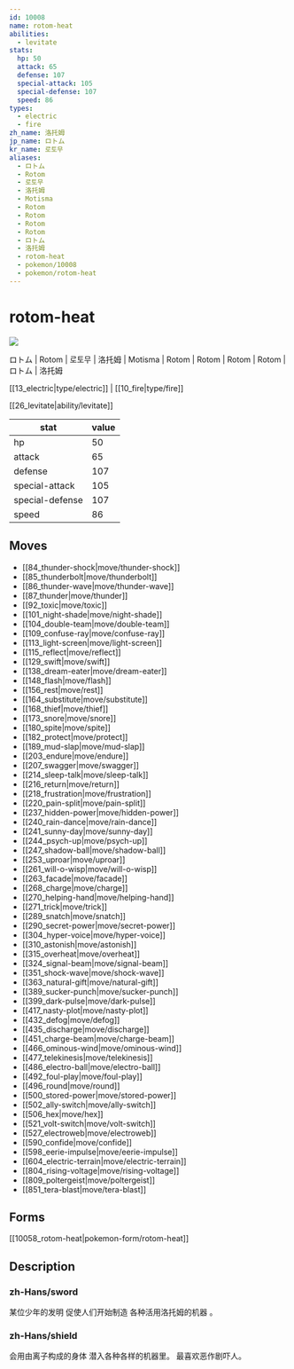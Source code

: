 ```yaml
---
id: 10008
name: rotom-heat
abilities:
  - levitate
stats:
  hp: 50
  attack: 65
  defense: 107
  special-attack: 105
  special-defense: 107
  speed: 86
types:
  - electric
  - fire
zh_name: 洛托姆
jp_name: ロトム
kr_name: 로토무
aliases:
  - ロトム
  - Rotom
  - 로토무
  - 洛托姆
  - Motisma
  - Rotom
  - Rotom
  - Rotom
  - Rotom
  - ロトム
  - 洛托姆
  - rotom-heat
  - pokemon/10008
  - pokemon/rotom-heat
---
```

# rotom-heat

![](https://raw.githubusercontent.com/PokeAPI/sprites/master/sprites/pokemon/10008.png)

ロトム | Rotom | 로토무 | 洛托姆 | Motisma | Rotom | Rotom | Rotom | Rotom | ロトム | 洛托姆

[[13_electric|type/electric]] | [[10_fire|type/fire]]

[[26_levitate|ability/levitate]]

|stat|value|
|---|---|
|hp|50|
|attack|65|
|defense|107|
|special-attack|105|
|special-defense|107|
|speed|86|


## Moves

- [[84_thunder-shock|move/thunder-shock]]
- [[85_thunderbolt|move/thunderbolt]]
- [[86_thunder-wave|move/thunder-wave]]
- [[87_thunder|move/thunder]]
- [[92_toxic|move/toxic]]
- [[101_night-shade|move/night-shade]]
- [[104_double-team|move/double-team]]
- [[109_confuse-ray|move/confuse-ray]]
- [[113_light-screen|move/light-screen]]
- [[115_reflect|move/reflect]]
- [[129_swift|move/swift]]
- [[138_dream-eater|move/dream-eater]]
- [[148_flash|move/flash]]
- [[156_rest|move/rest]]
- [[164_substitute|move/substitute]]
- [[168_thief|move/thief]]
- [[173_snore|move/snore]]
- [[180_spite|move/spite]]
- [[182_protect|move/protect]]
- [[189_mud-slap|move/mud-slap]]
- [[203_endure|move/endure]]
- [[207_swagger|move/swagger]]
- [[214_sleep-talk|move/sleep-talk]]
- [[216_return|move/return]]
- [[218_frustration|move/frustration]]
- [[220_pain-split|move/pain-split]]
- [[237_hidden-power|move/hidden-power]]
- [[240_rain-dance|move/rain-dance]]
- [[241_sunny-day|move/sunny-day]]
- [[244_psych-up|move/psych-up]]
- [[247_shadow-ball|move/shadow-ball]]
- [[253_uproar|move/uproar]]
- [[261_will-o-wisp|move/will-o-wisp]]
- [[263_facade|move/facade]]
- [[268_charge|move/charge]]
- [[270_helping-hand|move/helping-hand]]
- [[271_trick|move/trick]]
- [[289_snatch|move/snatch]]
- [[290_secret-power|move/secret-power]]
- [[304_hyper-voice|move/hyper-voice]]
- [[310_astonish|move/astonish]]
- [[315_overheat|move/overheat]]
- [[324_signal-beam|move/signal-beam]]
- [[351_shock-wave|move/shock-wave]]
- [[363_natural-gift|move/natural-gift]]
- [[389_sucker-punch|move/sucker-punch]]
- [[399_dark-pulse|move/dark-pulse]]
- [[417_nasty-plot|move/nasty-plot]]
- [[432_defog|move/defog]]
- [[435_discharge|move/discharge]]
- [[451_charge-beam|move/charge-beam]]
- [[466_ominous-wind|move/ominous-wind]]
- [[477_telekinesis|move/telekinesis]]
- [[486_electro-ball|move/electro-ball]]
- [[492_foul-play|move/foul-play]]
- [[496_round|move/round]]
- [[500_stored-power|move/stored-power]]
- [[502_ally-switch|move/ally-switch]]
- [[506_hex|move/hex]]
- [[521_volt-switch|move/volt-switch]]
- [[527_electroweb|move/electroweb]]
- [[590_confide|move/confide]]
- [[598_eerie-impulse|move/eerie-impulse]]
- [[604_electric-terrain|move/electric-terrain]]
- [[804_rising-voltage|move/rising-voltage]]
- [[809_poltergeist|move/poltergeist]]
- [[851_tera-blast|move/tera-blast]]

## Forms



[[10058_rotom-heat|pokemon-form/rotom-heat]]

## Description

### zh-Hans/sword

某位少年的发明
促使人们开始制造
各种活用洛托姆的机器 。

### zh-Hans/shield

会用由离子构成的身体
潜入各种各样的机器里。
最喜欢恶作剧吓人。

